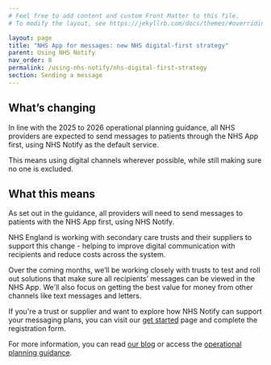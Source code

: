 ```yaml
---
# Feel free to add content and custom Front Matter to this file.
# To modify the layout, see https://jekyllrb.com/docs/themes/#overriding-theme-defaults

layout: page
title: "NHS App for messages: new NHS digital-first strategy"
parent: Using NHS Notify
nav_order: 8
permalink: /using-nhs-notify/nhs-digital-first-strategy
section: Sending a message
---
```

## What’s changing

In line with the 2025 to 2026 operational planning guidance, all NHS providers are expected to send messages to patients through the NHS App first, using NHS Notify as the default service.

This means using digital channels wherever possible, while still making sure no one is excluded.

## What this means

As set out in the guidance, all providers will need to send messages to patients with the NHS App first, using NHS Notify.

NHS England is working with secondary care trusts and their suppliers to support this change - helping to improve digital communication with recipients and reduce costs across the system.

Over the coming months, we’ll be working closely with trusts to test and roll out solutions that make sure all recipients’ messages can be viewed in the NHS App. We'll also focus on getting the best value for money from other channels like text messages and letters.

If you're a trust or supplier and want to explore how NHS Notify can support your messaging plans, you can visit our [get started](https://notify.nhs.uk/get-started/) page and complete the registration form.

For more information, you can read [our blog](https://www.england.nhs.uk/blogs/) or access the [operational planning guidance](https://www.england.nhs.uk/long-read/2025-26-priorities-and-operational-planning-guidance/).
